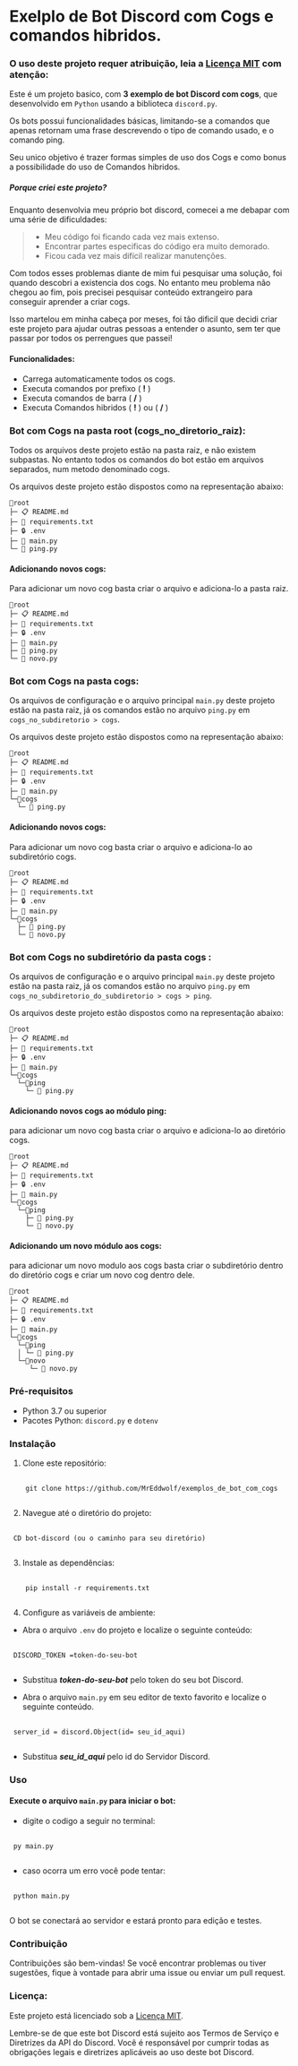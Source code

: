 # Exelplo de Bot Discord com Cogs e comandos hibridos.

### O uso deste projeto requer atribuição, leia a [Licença MIT](https://github.com/MrEddwolf/exemplos_de_bot_com_cogs/blob/main/lisense.md) com atenção:

Este é um projeto basico, com **3 exemplo de bot Discord com cogs**, que desenvolvido em `Python` usando a biblioteca `discord.py`.

Os bots possui funcionalidades básicas, limitando-se a comandos que apenas retornam uma frase descrevendo o tipo de comando usado, e o comando ping.

Seu unico objetivo é trazer formas simples de uso dos Cogs e como bonus a possibilidade do uso de Comandos hibridos.

##### Porque criei este projeto?

Enquanto desenvolvia meu próprio bot discord, comecei a me debapar com uma série de dificuldades:

>- Meu código foi ficando cada vez mais extenso.
>- Encontrar partes especificas do código era muito demorado.
>- Ficou cada vez mais difícil realizar manutenções.

Com todos esses problemas diante de mim fui pesquisar uma solução, foi quando descobri a existencia dos cogs. No entanto meu problema não chegou ao fim, pois precisei pesquisar conteúdo extrangeiro para conseguir aprender a criar cogs.

Isso martelou em minha cabeça por meses, foi tão dificil que decidi criar este projeto para ajudar outras pessoas a entender o asunto, sem ter que passar por todos os perrengues que passei!

#### Funcionalidades:

- Carrega automaticamente todos os cogs.
- Executa comandos por prefixo ( **!** )
- Executa comandos de barra ( **/** )
- Executa Comandos hibridos ( **!** ) ou ( **/** )

### Bot com Cogs na pasta root (cogs_no_diretorio_raiz):

Todos os arquivos deste projeto estão na pasta raiz, e não existem subpastas. No entanto todos os comandos do bot estão em arquivos separados, num metodo denominado cogs.

Os arquivos deste projeto estão dispostos como na representação abaixo:

    📁root  
    ├─ 📋 README.md  
    ├─ 📄 requirements.txt  
    ├─ 🔒 .env  
    ├─ 🐍 main.py  
    └─ 🐍 ping.py  

#### Adicionando novos cogs:

 Para adicionar um novo cog basta criar o arquivo e adiciona-lo a pasta raiz.

    📁root  
    ├─ 📋 README.md  
    ├─ 📄 requirements.txt  
    ├─ 🔒 .env  
    ├─ 🐍 main.py  
    ├─ 🐍 ping.py 
    └─ 🐍 novo.py 

### Bot com Cogs na pasta cogs:

Os arquivos de configuração e o arquivo principal `main.py` deste projeto estão na pasta raiz, já os comandos estão no arquivo `ping.py` em `cogs_no_subdiretorio > cogs`.

Os arquivos deste projeto estão dispostos como na representação abaixo:

    📁root  
    ├─ 📋 README.md  
    ├─ 📄 requirements.txt  
    ├─ 🔒 .env  
    ├─ 🐍 main.py  
    └─📁cogs 
      └─ 🐍 ping.py

#### Adicionando novos cogs:

Para adicionar um novo cog basta criar o arquivo e adiciona-lo ao subdiretório cogs.

    📁root  
    ├─ 📋 README.md  
    ├─ 📄 requirements.txt  
    ├─ 🔒 .env  
    ├─ 🐍 main.py  
    └─📁cogs 
      ├─ 🐍 ping.py
      └─ 🐍 novo.py

### Bot com Cogs no subdiretório da pasta cogs :

Os arquivos de configuração e o arquivo principal `main.py` deste projeto estão na pasta raiz, já os comandos estão no arquivo `ping.py` em `cogs_no_subdiretorio_do_subdiretorio > cogs > ping`.

Os arquivos deste projeto estão dispostos como na representação abaixo:

    📁root  
    ├─ 📋 README.md  
    ├─ 📄 requirements.txt  
    ├─ 🔒 .env  
    ├─ 🐍 main.py  
    └─📁cogs
      └─📁ping
        └─ 🐍 ping.py

#### Adicionando novos cogs ao módulo ping:

 para adicionar um novo cog basta criar o arquivo e adiciona-lo ao diretório cogs.

    📁root  
    ├─ 📋 README.md  
    ├─ 📄 requirements.txt  
    ├─ 🔒 .env  
    ├─ 🐍 main.py  
    └─📁cogs
      └─📁ping
        ├─ 🐍 ping.py 
        └─ 🐍 novo.py

#### Adicionando um novo módulo aos cogs:

 para adicionar um novo modulo aos cogs basta criar o subdiretório dentro do diretório cogs e criar um novo cog dentro dele.

    📁root  
    ├─ 📋 README.md  
    ├─ 📄 requirements.txt  
    ├─ 🔒 .env  
    ├─ 🐍 main.py  
    └─📁cogs
      └─📁ping
      │ └─ 🐍 ping.py
      └─📁novo
         └─ 🐍 novo.py


### Pré-requisitos

- Python 3.7 ou superior
- Pacotes Python: `discord.py` e `dotenv`

### Instalação

1. Clone este repositório:

<pre>
  <code>
    <span>git clone https://github.com/MrEddwolf/exemplos_de_bot_com_cogs</span>
  </code>
</pre>

2. Navegue até o diretório do projeto:

<pre class="code">
  <code>
 <span>CD bot-discord (ou o caminho para seu diretório)</span>
  </code>
</pre>

3. Instale as dependências:

<pre>
  <code>
    <span>pip install -r requirements.txt</span>
  </code>
</pre>

4. Configure as variáveis de ambiente:

- Abra o arquivo `.env` do projeto e localize o seguinte conteúdo:

<pre>
  <code>
 <span>DISCORD_TOKEN =token-do-seu-bot</span>
  </code>
</pre>

- Substitua ***token-do-seu-bot*** pelo token do seu bot Discord.

- Abra o arquivo `main.py` em seu editor de texto favorito e localize o seguinte conteúdo.

<pre>
  <code>
 <span>server_id = discord.Object(id= seu_id_aqui)
  </code>
</pre>

- Substitua ***seu_id_aqui*** pelo id do Servidor Discord.

### Uso

#### Execute o arquivo `main.py` para iniciar o bot:

- digite o codigo a seguir no terminal:

<pre>
  <code>
 <span>py main.py</span>
  </code>
</pre>

- caso ocorra um erro  você pode tentar:

<pre>
  <code>
 <span>python main.py</span>
  </code>
</pre>

O bot se conectará ao servidor e estará pronto para edição e testes.

### Contribuição

Contribuições são bem-vindas! Se você encontrar problemas ou tiver sugestões, fique à vontade para abrir uma issue ou enviar um pull request.

### Licença: 

Este projeto está licenciado sob a [Licença MIT](https://github.com/MrEddwolf/exemplos_de_bot_com_cogs/blob/main/lisense.md).

Lembre-se de que este bot Discord está sujeito aos Termos de Serviço e Diretrizes da API do Discord. Você é responsável por cumprir todas as obrigações legais e diretrizes aplicáveis ao uso deste bot Discord.
